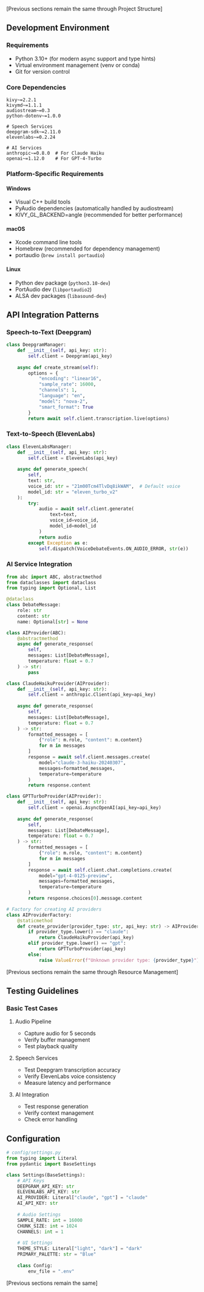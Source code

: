 [Previous sections remain the same through Project Structure]

## Development Environment

### Requirements
- Python 3.10+ (for modern async support and type hints)
- Virtual environment management (venv or conda)
- Git for version control

### Core Dependencies
```
kivy~=2.2.1
kivymd~=1.1.1
audiostream~=0.3
python-dotenv~=1.0.0

# Speech Services
deepgram-sdk~=2.11.0
elevenlabs~=0.2.24

# AI Services
anthropic~=0.8.0  # For Claude Haiku
openai~=1.12.0    # For GPT-4-Turbo
```

### Platform-Specific Requirements

#### Windows
- Visual C++ build tools
- PyAudio dependencies (automatically handled by audiostream)
- KIVY_GL_BACKEND=angle (recommended for better performance)

#### macOS
- Xcode command line tools
- Homebrew (recommended for dependency management)
- portaudio (`brew install portaudio`)

#### Linux
- Python dev package (`python3.10-dev`)
- PortAudio dev (`libportaudio2`)
- ALSA dev packages (`libasound-dev`)

## API Integration Patterns

### Speech-to-Text (Deepgram)
```python
class DeepgramManager:
    def __init__(self, api_key: str):
        self.client = Deepgram(api_key)
        
    async def create_stream(self):
        options = {
            "encoding": "linear16",
            "sample_rate": 16000,
            "channels": 1,
            "language": "en",
            "model": "nova-2",
            "smart_format": True
        }
        return await self.client.transcription.live(options)
```

### Text-to-Speech (ElevenLabs)
```python
class ElevenLabsManager:
    def __init__(self, api_key: str):
        self.client = ElevenLabs(api_key)
        
    async def generate_speech(
        self, 
        text: str, 
        voice_id: str = "21m00Tcm4TlvDq8ikWAM",  # Default voice
        model_id: str = "eleven_turbo_v2"
    ):
        try:
            audio = await self.client.generate(
                text=text,
                voice_id=voice_id,
                model_id=model_id
            )
            return audio
        except Exception as e:
            self.dispatch(VoiceDebateEvents.ON_AUDIO_ERROR, str(e))
```

### AI Service Integration
```python
from abc import ABC, abstractmethod
from dataclasses import dataclass
from typing import Optional, List

@dataclass
class DebateMessage:
    role: str
    content: str
    name: Optional[str] = None

class AIProvider(ABC):
    @abstractmethod
    async def generate_response(
        self, 
        messages: List[DebateMessage],
        temperature: float = 0.7
    ) -> str:
        pass

class ClaudeHaikuProvider(AIProvider):
    def __init__(self, api_key: str):
        self.client = anthropic.Client(api_key=api_key)
        
    async def generate_response(
        self, 
        messages: List[DebateMessage],
        temperature: float = 0.7
    ) -> str:
        formatted_messages = [
            {"role": m.role, "content": m.content}
            for m in messages
        ]
        response = await self.client.messages.create(
            model="claude-3-haiku-20240307",
            messages=formatted_messages,
            temperature=temperature
        )
        return response.content

class GPTTurboProvider(AIProvider):
    def __init__(self, api_key: str):
        self.client = openai.AsyncOpenAI(api_key=api_key)
        
    async def generate_response(
        self, 
        messages: List[DebateMessage],
        temperature: float = 0.7
    ) -> str:
        formatted_messages = [
            {"role": m.role, "content": m.content}
            for m in messages
        ]
        response = await self.client.chat.completions.create(
            model="gpt-4-0125-preview",
            messages=formatted_messages,
            temperature=temperature
        )
        return response.choices[0].message.content

# Factory for creating AI providers
class AIProviderFactory:
    @staticmethod
    def create_provider(provider_type: str, api_key: str) -> AIProvider:
        if provider_type.lower() == "claude":
            return ClaudeHaikuProvider(api_key)
        elif provider_type.lower() == "gpt":
            return GPTTurboProvider(api_key)
        else:
            raise ValueError(f"Unknown provider type: {provider_type}")
```

[Previous sections remain the same through Resource Management]

## Testing Guidelines

### Basic Test Cases
1. Audio Pipeline
   - Capture audio for 5 seconds
   - Verify buffer management
   - Test playback quality

2. Speech Services
   - Test Deepgram transcription accuracy
   - Verify ElevenLabs voice consistency
   - Measure latency and performance

3. AI Integration
   - Test response generation
   - Verify context management
   - Check error handling

## Configuration
```python
# config/settings.py
from typing import Literal
from pydantic import BaseSettings

class Settings(BaseSettings):
    # API Keys
    DEEPGRAM_API_KEY: str
    ELEVENLABS_API_KEY: str
    AI_PROVIDER: Literal["claude", "gpt"] = "claude"
    AI_API_KEY: str
    
    # Audio Settings
    SAMPLE_RATE: int = 16000
    CHUNK_SIZE: int = 1024
    CHANNELS: int = 1
    
    # UI Settings
    THEME_STYLE: Literal["light", "dark"] = "dark"
    PRIMARY_PALETTE: str = "Blue"
    
    class Config:
        env_file = ".env"
```

[Previous sections remain the same]
